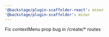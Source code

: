```yaml
---
'@backstage/plugin-scaffolder-react': minor
'@backstage/plugin-scaffolder': minor
---
```


Fix contextMenu prop bug in /create/\* routes

